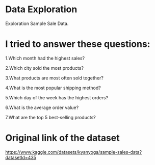 # Data Exploration
Exploration Sample Sale Data.

# I tried to answer these questions:
1.Which month had the highest sales?

2.Which city sold the most products?

3.What products are most often sold together?

4.What is the most popular shipping method?

5.Which day of the week has the highest orders?

6.What is the average order value?

7.What are the top 5 best-selling products?

# Original link of the dataset
https://www.kaggle.com/datasets/kyanyoga/sample-sales-data?datasetId=435
